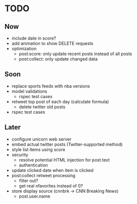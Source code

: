 # TODO

## Now
* include date in score?
* add animation to show DELETE requests
* optimization
    * post:score:   only update recent posts instead of all posts
    * post:collect: only update changed data

## Soon
* replace sports feeds with nba versions
* model validations
    * rspec test cases
* retweet top post of each day (calculate formula)
    * delete twitter old posts
* rspec test cases

## Later
* configure unicorn web server
* embed actual twitter posts (Twitter-supported method)
* style list items using score
* security
    * resolve potential HTML injection for post.text
    * authentication
* update clicked date when item is clicked
* post:collect retweet processing
    * filter out?
    * get real nfavorites instead of 0?
* store display source (cnnbrk -> CNN Breaking News)
    * post.user.name
